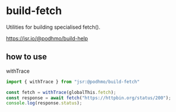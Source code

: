 # build-fetch

Utilities for building specialised fetch().

https://jsr.io/@podhmo/build-help

## how to use

withTrace

```ts
import { withTrace } from "jsr:@podhmo/build-fetch"

const fetch = withTrace(globalThis.fetch);
const response = await fetch("https://httpbin.org/status/200");
console.log(response.status);
```